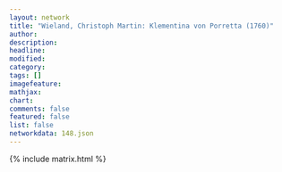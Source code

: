 ```yaml
---
layout: network
title: "Wieland, Christoph Martin: Klementina von Porretta (1760)"
author:
description:
headline:
modified:
category:
tags: []
imagefeature: 
mathjax: 
chart: 
comments: false
featured: false
list: false
networkdata: 148.json
---
```

{% include matrix.html %}
